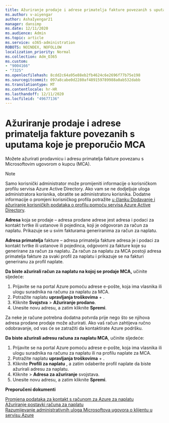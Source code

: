 ```yaml
---
title: Ažuriranje prodaje i adrese primatelja fakture povezanih s uputama koje je preporučio MCA
ms.author: v-aiyengar
author: AshaIyengar21
manager: dansimp
ms.date: 12/11/2020
ms.audience: Admin
ms.topic: article
ms.service: o365-administration
ROBOTS: NOINDEX, NOFOLLOW
localization_priority: Normal
ms.collection: Adm_O365
ms.custom:
- "9004166"
- "7325"
ms.openlocfilehash: 8cdd2c64a95e88eb2fb4624c6e2696f77b75e198
ms.sourcegitcommit: 097a8cabe0d2280af489159789988a0ab532dabb
ms.translationtype: MT
ms.contentlocale: hr-HR
ms.lasthandoff: 12/11/2020
ms.locfileid: "49677136"
---
```

# <a name="update-sold-to-and-bill-to-address-associated-to-your-mca---recommended-steps"></a>Ažuriranje prodaje i adrese primatelja fakture povezanih s uputama koje je preporučio MCA

Možete ažurirati prodavnicu i adresu primatelja fakture povezanu s Microsoftovim ugovorom o kupcu (MCA). 

> [!NOTE]
> Samo korisnički administrator može promijeniti informacije o korisničkom profilu servisa Azure Active Directory. Ako vam se ne dodjeljuje uloga administratora korisnika, obratite se administratoru korisnika. Dodatne informacije o promjeni korisničkog profila potražite [u članku Dodavanje i ažuriranje korisničkih podataka o profilu pomoću servisa Azure Active Directory](https://docs.microsoft.com/azure/active-directory/fundamentals/active-directory-users-profile-azure-portal).

**Adresa** koja se prodaje – adresa prodane adrese jest adresa i podaci za kontakt tvrtke ili ustanove ili pojedinca, koji je odgovoran za račun za naplatu. Prikazuje se u svim fakturama generiranima za račun za naplatu.

**Adresa primatelja** fakture – adresa primatelja fakture adresa je i podaci za kontakt tvrtke ili ustanove ili pojedinca, odgovorni za fakture koje su generirane za račun za naplatu. Za račun za naplatu za MCA postoji adresa primatelja fakture za svaki profil za naplatu i prikazuje se na fakturi generiranu za profil naplate.

**Da biste ažurirali račun za naplatu na kojoj se prodaje MCA,** učinite sljedeće:

1. Prijavite se na portal Azure pomoću adrese e-pošte, koja ima vlasnika ili ulogu suradnika na računu za naplatu za MCA.
1. Potražite naplatu **upravljanja troškovima**  +  .
1. Kliknite **Svojstva**  >  **Ažuriranje prodano**.
1. Unesite novu adresu, a zatim kliknite **Spremi**.

Za neke je račune potrebna dodatna potvrda prije nego što se njihova adresa prodane prodaje može ažurirati. Ako vaš račun zahtijeva ručno odobravanje, od vas će se zatražiti da kontaktirate Azure podršku.

**Da biste ažurirali adresu računa za naplatu MCA**, učinite sljedeće: 

1. Prijavite se na portal Azure pomoću adrese e-pošte, koja ima vlasnika ili ulogu suradnika na računu za naplatu ili na profilu naplate za MCA.
1. Potražite naplatu **upravljanja troškovima**  +  .
1. Kliknite **Profili za naplatu** , a zatim odaberite profil naplate da biste ažurirali adresu za naplatu.
1. Kliknite   >  **Adresa za ažuriranje** svojstava.
1. Unesite novu adresu, a zatim kliknite **Spremi**.

**Preporučeni dokumenti**

[Promjena podataka za kontakt s računom za Azure za naplatu](https://docs.microsoft.com/azure/cost-management-billing/manage/change-azure-account-profile)   
[Ažuriranje postavki računa za naplatu](https://docs.microsoft.com/microsoft-store/update-microsoft-store-for-business-account-settings)  
[Razumijevanje administrativnih uloga Microsoftova ugovora o klijentu u servisu Azure](https://docs.microsoft.com/azure/cost-management-billing/manage/understand-mca-roles)